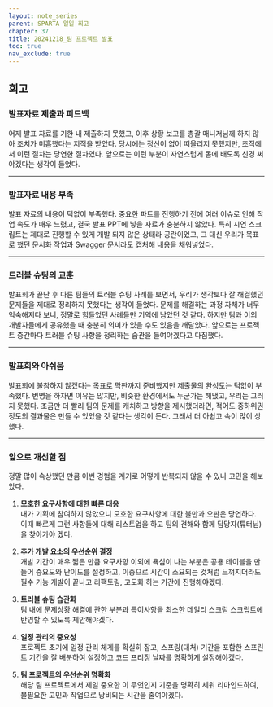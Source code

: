 ```yaml
---
layout: note_series
parent: SPARTA 일일 회고
chapter: 37
title: 20241218_팀 프로젝트 발표
toc: true
nav_exclude: true
---
```


## 회고
### 발표자료 제출과 피드백
어제 발표 자료를 기한 내 제출하지 못했고, 이후 상황 보고를 총괄 매니저님께 하지 않아 조치가 미흡했다는 지적을 받았다. 
당시에는 정신이 없어 떠올리지 못했지만, 조직에서 이런 절차는 당연한 절차였다. 
앞으로는 이런 부분이 자연스럽게 몸에 배도록 신경 써야겠다는 생각이 들었다.

---

### 발표자료 내용 부족
발표 자료의 내용이 턱없이 부족했다. 
중요한 파트를 진행하기 전에 여러 이슈로 인해 작업 속도가 매우 느렸고, 
결국 발표 PPT에 넣을 자료가 충분하지 않았다. 
특히 시연 스크립트는 제대로 진행할 수 있게 개발 되지 않은 상태라 공란이었고, 
그 대신 우리가 목표로 했던 문서화 작업과 Swagger 문서라도 캡처해 내용을 채워넣었다.

---

### 트러블 슈팅의 교훈
발표회가 끝난 후 다른 팀들의 트러블 슈팅 사례를 보면서, 
우리가 생각보다 잘 해결했던 문제들을 제대로 정리하지 못했다는 생각이 들었다. 
문제를 해결하는 과정 자체가 너무 익숙해지다 보니, 
정말로 힘들었던 사례들만 기억에 남았던 것 같다. 
하지만 팀과 이외 개발자들에게 공유했을 때 충분히 의미가 있을 수도 있음을 깨달았다. 
앞으로는 프로젝트 중간마다 트러블 슈팅 사항을 정리하는 습관을 들여야겠다고 다짐했다.

---

### 발표회와 아쉬움
발표회에 불참하지 않겠다는 목표로 막판까지 준비했지만 제출물의 완성도는 턱없이 부족했다. 
변명을 하자면 이유는 많지만, 비슷한 환경에서도 누군가는 해냈고, 우리는 그러지 못했다. 
조금만 더 빨리 팀의 문제를 캐치하고 방향을 제시했더라면, 
적어도 중하위권 정도의 결과물은 만들 수 있었을 것 같다는 생각이 든다.
그래서 더 아쉽고 속이 많이 상했다.

---

### 앞으로 개선할 점
정말 많이 속상했던 만큼 이번 경험을 계기로 어떻게 반복되지 않을 수 있나 고민을 해보았다.

1. **모호한 요구사항에 대한 빠른 대응**  
  내가 기획에 참여하지 않았으니 모호한 요구사항에 대한 불만과 오판은 당연하다. 이때 빠르게 그런 사항들에 대해 리스트업을 하고 팀의 견해와 함께 담당자(튜터님)을 찾아가야 겠다.

2. **추가 개발 요소의 우선순위 결정**  
  개발 기간이 매우 짧은 만큼 요구사항 이외에 욕심이 나는 부분은 공용 테이블을 만들어 중요도와 난이도를 설정하고, 이중으로 시간이 소요되는 것처럼 느껴지더라도 필수 기능 개발이 끝나고 리팩토링, 고도화 하는 기간에 진행해야겠다.

3. **트러블 슈팅 습관화**  
  팀 내에 문제상황 해결에 관한 부분과 특이사항을 최소한 데일리 스크럼 스크립트에 반영할 수 있도록 제안해야겠다.

4. **일정 관리의 중요성**  
  프로젝트 초기에 일정 관리 체계를 확실히 잡고, 스프링(대처) 기간을 포함한 스프린트 기간을 잘 배분하여 설정하고 코드 프리징 날짜를 명확하게 설정해야겠다.

5. **팀 프로젝트의 우선순위 명확화**  
  해당 팀 프로젝트에서 제일 중요한 이 무엇인지 기준을 명확히 세워 리마인드하여, 불필요한 고민과 작업으로 낭비되는 시간을 줄여야겠다.